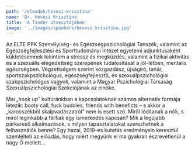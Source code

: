 ```yaml
---
path: '/eloadok/hevesi-krisztina'
name: 'Dr. Hevesi Krisztina'
title: 'A Tinder útvesztőjében'
image: '../images/speakers/hevesi_krisztina.jpg'
---
```


Az ELTE PPK Személyiség- és Egészségpszichológiai Tanszék, valamint az Egészségfejlesztési és Sporttudományi Intézet egyetemi adjunktusaként küldetésemnek tekintem a stressz és megküzdés, valamint a fizikai aktivitás és a szexuális elégedettség szerepének tudatosítását a jól-létben, mentális egészségben. Végzettségem szerint közgazdász, újságíró, tanár, sportszakpszichológus, egészségfejlesztő, és szexuálpszichológiai szakpszichológus vagyok, valamint a Magyar Pszichológiai Társaság Szexuálpszichológiai Szekciójának az elnöke.

<!-- end -->

Mai „hook up” kultúránkban a kapcsolatoknak számos alternatív formája létezik: booty call, fuck buddies, friends with beneficts – s akkor a „karosszékből skalpvadászatról” nem is esett szó. Miről lódítanak a nők, s miről leginkább a férfiak egy ismerkedés kapcsán? Mik a legújabb párkereső alkalmazások, s milyen tapasztalatokat szerezhetnek a felhasználók benne? Egy hazai, 2019-es kutatás eredményein keresztül szemlélteti az előadás, hogy miért megyünk el ma gyakran észrevétlenül a nagy Ő mellett…
